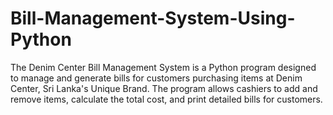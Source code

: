 # Bill-Management-System-Using-Python
The Denim Center Bill Management System is a Python program designed  to manage and generate bills for customers purchasing items at Denim  Center, Sri Lanka's Unique Brand. The program allows cashiers to add and  remove items, calculate the total cost, and print detailed bills for  customers. 
